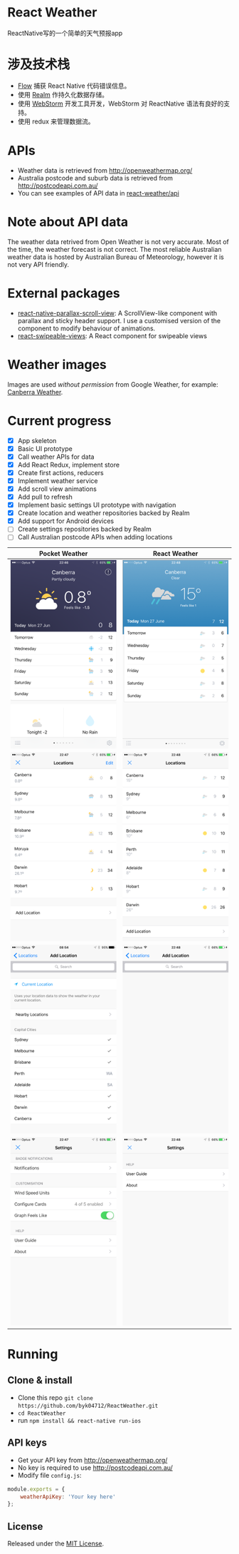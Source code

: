 # React Weather
ReactNative写的一个简单的天气预报app

# 涉及技术栈
+ [Flow](http://flowtype.org/) 捕获 React Native 代码错误信息。
+ 使用 [Realm](https://realm.io/) 作持久化数据存储。
+ 使用 [WebStorm](https://www.jetbrains.com/webstorm/) 开发工具开发，WebStorm 对 ReactNative 语法有良好的支持。
+ 使用 redux 来管理数据流。

# APIs
+ Weather data is retrieved from http://openweathermap.org/
+ Australia postcode and suburb data is retrieved from http://postcodeapi.com.au/
+ You can see examples of API data in [react-weather/api](https://github.com/stage88/react-weather/tree/master/api)

# Note about API data
The weather data retrived from Open Weather is not very accurate. Most of the time, the weather forecast is not correct.
The most reliable Australian weather data is hosted by Australian Bureau of Meteorology, however it is not very API friendly.  

# External packages
+ [react-native-parallax-scroll-view](https://github.com/jaysoo/react-native-parallax-scroll-view): A ScrollView-like component with parallax and sticky header support. I use a customised version of the component to modify behaviour of animations.
+ [react-swipeable-views](https://github.com/oliviertassinari/react-swipeable-views): A React component for swipeable views

# Weather images
Images are used _without permission_ from Google Weather, for example: [Canberra Weather](https://www.google.com.au/?gws_rd=ssl#safe=active&q=Canberra+weather).

# Current progress
- [x] App skeleton
- [x] Basic UI prototype
- [x] Call weather APIs for data
- [x] Add React Redux, implement store
- [x] Create first actions, reducers
- [x] Implement weather service
- [x] Add scroll view animations
- [x] Add pull to refresh
- [x] Implement basic settings UI prototype with navigation
- [x] Create location and weather repositories backed by Realm
- [x] Add support for Android devices
- [ ] Create settings repositories backed by Realm
- [ ] Call Australian postcode APIs when adding locations

Pocket Weather | React Weather
-------------- | --------------
<img src="https://github.com/byk04712/ReactWeather/blob/master/screenshots/pw-1.PNG" width="300"> | <img src="https://github.com/byk04712/ReactWeather/blob/master/screenshots/rw-1.PNG" width="300">
<img src="https://github.com/byk04712/ReactWeather/blob/master/screenshots/pw-2.PNG" width="300"> | <img src="https://github.com/byk04712/ReactWeather/blob/master/screenshots/rw-2.PNG" width="300">
<img src="https://github.com/byk04712/ReactWeather/blob/master/screenshots/pw-3.PNG" width="300"> | <img src="https://github.com/byk04712/ReactWeather/blob/master/screenshots/rw-3.PNG" width="300">
<img src="https://github.com/byk04712/ReactWeather/blob/master/screenshots/pw-4.PNG" width="300"> | <img src="https://github.com/byk04712/ReactWeather/blob/master/screenshots/rw-4.PNG" width="300">

# Running

## Clone & install

+ Clone this repo `git clone https://github.com/byk04712/ReactWeather.git`
+ `cd ReactWeather`
+ run `npm install && react-native run-ios`

## API keys
+ Get your API key from http://openweathermap.org/
+ No key is required to use http://postcodeapi.com.au/
+ Modify file `config.js`:
```jsx
module.exports = {
    weatherApiKey: 'Your key here'
};
```


## License

Released under the [MIT License](http://opensource.org/licenses/MIT).